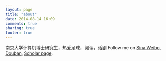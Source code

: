 ```yaml
---
layout: page
title: "about"
date: 2014-08-14 16:09
comments: true
sharing: true
footer: true
---
```

南京大学计算机博士研究生，热爱足球，阅读，话剧
Follow me on <a href="http://weibo.com/zblhero">Sina Weibo</a>, <a href="http://douban.com/people/zblhero">Douban</a>, <a href="http://cs.nju.edu.cn/dislab/~zbl">Scholar page</a>.

